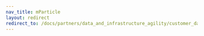 ```yaml
---
nav_title: mParticle
layout: redirect
redirect_to: /docs/partners/data_and_infrastructure_agility/customer_data_platform/mparticle/mparticle/#cohort-import
---
```

